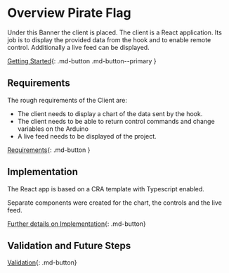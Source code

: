 # Overview Pirate Flag

Under this Banner the client is placed. The client is a React application. Its job is to display the provided data from the hook and to enable remote control. Additionally a live feed can be displayed.

[Getting Started](10-flag-getting-started.md){: .md-button .md-button--primary }

## Requirements

The rough requirements of the Client are:

* The client needs to display a chart of the data sent by the hook.
* The client needs to be able to return control commands and change variables on the Arduino
* A live feed needs to be displayed of the project.

[Requirements](20-flag-requirements.md){: .md-button  }

## Implementation

The React app is based on a CRA template with Typescript enabled. 

Separate components were created for the chart, the controls and the live feed.

[Further details on Implementation](30-flag-implementation.md){: .md-button}

## Validation and Future Steps

[Validation](40-flag-validation.md){: .md-button}

